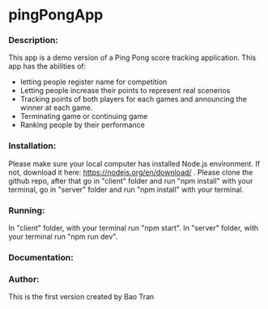 # pingPongApp

### Description:
This app is a demo version of a Ping Pong score tracking application. 
This app has the abilities of:
- letting people register name for competition
- Letting people increase their points to represent real scenerios
- Tracking points of both players for each games and announcing the winner at each game.
- Terminating game or continuing game
- Ranking people by their performance

### Installation:
Please make sure your local computer has installed Node.js environment. If not, download it here: https://nodejs.org/en/download/ . Please clone the github repo, after that go in "client" folder and run "npm install" with your terminal, go in "server" folder and run "npm install" with your terminal. 

### Running:
In "client" folder, with your terminal run "npm start". In "server" folder,  with your terminal run "npm run dev".

### Documentation:


### Author:
This is the first version created by Bao Tran
